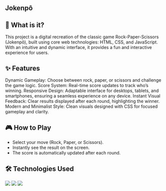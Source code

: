 ## Jokenpô
## 📖 What is it?
This project is a digital recreation of the classic game Rock-Paper-Scissors (Jokenpô), built using core web technologies: HTML, CSS, and JavaScript. With an intuitive and dynamic interface, it provides a fun and interactive experience for users.

## ✨ Features
Dynamic Gameplay: Choose between rock, paper, or scissors and challenge the game logic.
Score System: Real-time score updates to track who’s winning.
Responsive Design: Adaptable interface for desktops, tablets, and smartphones, ensuring a seamless experience on any device.
Instant Visual Feedback: Clear results displayed after each round, highlighting the winner.
Modern and Minimalist Style: Clean visuals designed with CSS for focused gameplay and clarity. 

## 🎮 How to Play
 - Select your move (Rock, Paper, or Scissors).
 - Instantly see the result on the screen.
 - The score is automatically updated after each round.

## 🛠️ Technologies Used
<img src="https://img.shields.io/badge/HTML5-E34F26?style=for-the-badge&logo=html5&logoColor=white">
<img src="https://img.shields.io/badge/CSS3-1572B6?style=for-the-badge&logo=css3&logoColor=white">
<img src="https://img.shields.io/badge/JavaScript-F7DF1E?style=for-the-badge&logo=javascript&logoColor=black">
